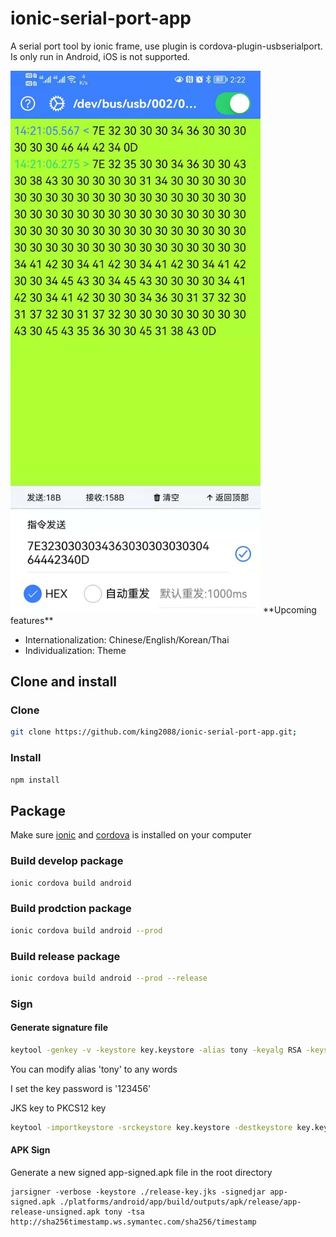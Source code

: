 # ionic-serial-port-app

A serial port tool by ionic frame, use plugin is cordova-plugin-usbserialport. Is only run in Android, iOS is not supported.
<!-- ![alt Review](./view.jpeg) -->
<img src="./view.jpeg" width="400">
**Upcoming features**  

- Internationalization: Chinese/English/Korean/Thai
- Individualization: Theme

## Clone and install

### Clone

```bash
git clone https://github.com/king2088/ionic-serial-port-app.git;
```

### Install

```bash
npm install
```

## Package

Make sure [ionic](https://ionicframework.com/) and [cordova](http://cordova.apache.org/) is installed on your computer

### Build develop package

```bash
ionic cordova build android
```

### Build prodction package

```bash
ionic cordova build android --prod
```

### Build release package

```bash
ionic cordova build android --prod --release
```

### Sign

#### Generate signature file  

```bash
keytool -genkey -v -keystore key.keystore -alias tony -keyalg RSA -keysize 2048 -validity 10000
```

You can modify alias 'tony' to any words

I set the key password is '123456'

JKS key to PKCS12 key

```bash
keytool -importkeystore -srckeystore key.keystore -destkeystore key.keystore -deststoretype pkcs12
```

#### APK Sign

Generate a new signed app-signed.apk file in the root directory

```shell
jarsigner -verbose -keystore ./release-key.jks -signedjar app-signed.apk ./platforms/android/app/build/outputs/apk/release/app-release-unsigned.apk tony -tsa http://sha256timestamp.ws.symantec.com/sha256/timestamp
```
